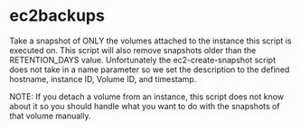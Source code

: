 ec2backups
==========

Take a snapshot of ONLY the volumes attached to the instance this script is executed on.
This script will also remove snapshots older than the RETENTION_DAYS value.
Unfortunately the ec2-create-snapshot script does not take in a name parameter so we set the description to the defined hostname, instance ID, Volume ID, and timestamp.

NOTE: If you detach a volume from an instance, this script does not know about it so you should handle what you want to do with the snapshots of that volume manually.
